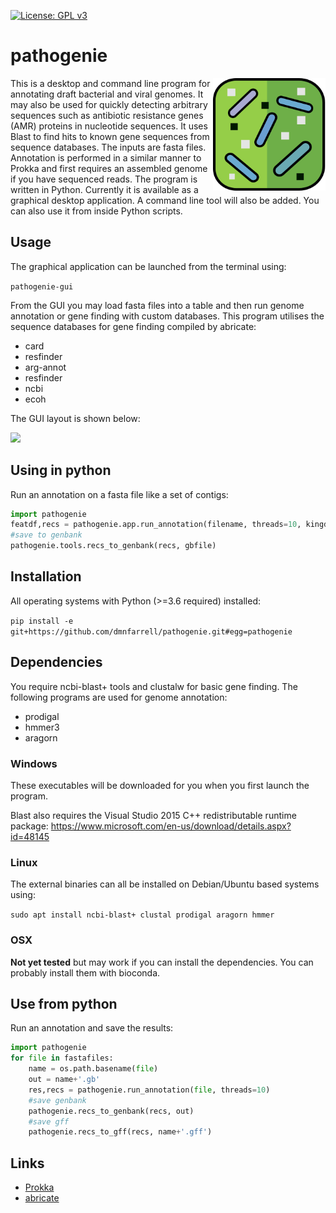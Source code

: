 [![License: GPL v3](https://img.shields.io/badge/License-GPL%20v3-blue.svg)](https://www.gnu.org/licenses/gpl-3.0)

# pathogenie

<img align="right" src=img/logo.png width=180px>

This is a desktop and command line program for annotating draft bacterial and viral genomes. It may also be used for quickly detecting arbitrary sequences such as antibiotic resistance genes (AMR) proteins in nucleotide sequences. It uses Blast to find hits to known gene sequences from sequence databases. The inputs are fasta files. Annotation is performed in a similar manner to Prokka and first requires an assembled genome if you have sequenced reads. The program is written in Python. Currently it is available as a graphical desktop application. A command line tool will also be added. You can also use it from inside Python scripts.

## Usage

The graphical application can be launched from the terminal using:

```pathogenie-gui```

From the GUI you may load fasta files into a table and then run genome annotation or gene finding with custom databases. This program utilises the sequence databases for gene finding compiled by abricate:

* card
* resfinder
* arg-annot
* resfinder
* ncbi
* ecoh

The GUI layout is shown below:

<img src=img/screenshot1.png width=480px>

## Using in python

Run an annotation on a fasta file like a set of contigs:

```python
import pathogenie
featdf,recs = pathogenie.app.run_annotation(filename, threads=10, kingdom='bacteria')
#save to genbank
pathogenie.tools.recs_to_genbank(recs, gbfile)
```

## Installation

All operating systems with Python (>=3.6 required) installed:

```pip install -e git+https://github.com/dmnfarrell/pathogenie.git#egg=pathogenie```

## Dependencies

You require ncbi-blast+ tools and clustalw for basic gene finding. The following programs are used for genome annotation:

* prodigal
* hmmer3
* aragorn

### Windows

These executables will be downloaded for you when you first launch the program.

Blast also requires the Visual Studio 2015 C++ redistributable runtime package: https://www.microsoft.com/en-us/download/details.aspx?id=48145

### Linux

The external binaries can all be installed on Debian/Ubuntu based systems using:

```sudo apt install ncbi-blast+ clustal prodigal aragorn hmmer```

### OSX

**Not yet tested** but may work if you can install the dependencies. You can probably install them with bioconda.

## Use from python

Run an annotation and save the results:

```python
import pathogenie
for file in fastafiles:  
    name = os.path.basename(file)
    out = name+'.gb'    
    res,recs = pathogenie.run_annotation(file, threads=10)
    #save genbank
    pathogenie.recs_to_genbank(recs, out)
    #save gff
    pathogenie.recs_to_gff(recs, name+'.gff')
```

## Links

* [Prokka](https://github.com/tseemann/prokka)
* [abricate](https://github.com/tseemann/abricate)
